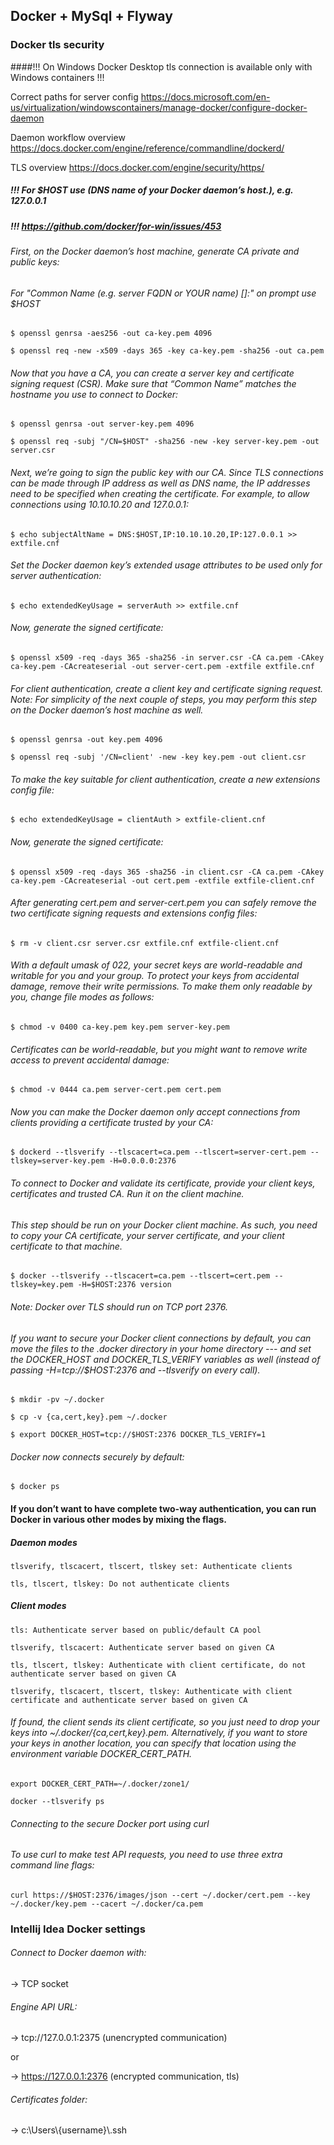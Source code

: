 ## Docker + MySql + Flyway

### Docker tls security
####!!! On Windows Docker Desktop tls connection is available only with Windows containers !!!

Correct paths for server config https://docs.microsoft.com/en-us/virtualization/windowscontainers/manage-docker/configure-docker-daemon

Daemon workflow overview https://docs.docker.com/engine/reference/commandline/dockerd/

TLS overview https://docs.docker.com/engine/security/https/
##### !!! For $HOST use (DNS name of your Docker daemon’s host.), e.g. 127.0.0.1
##### !!! https://github.com/docker/for-win/issues/453
###### First, on the Docker daemon’s host machine, generate CA private and public keys:
###### For "Common Name (e.g. server FQDN or YOUR name) []:" on prompt use $HOST
`$ openssl genrsa -aes256 -out ca-key.pem 4096`

`$ openssl req -new -x509 -days 365 -key ca-key.pem -sha256 -out ca.pem`

###### Now that you have a CA, you can create a server key and certificate signing request (CSR). Make sure that “Common Name” matches the hostname you use to connect to Docker:
`$ openssl genrsa -out server-key.pem 4096`

`$ openssl req -subj "/CN=$HOST" -sha256 -new -key server-key.pem -out server.csr`

###### Next, we’re going to sign the public key with our CA. Since TLS connections can be made through IP address as well as DNS name, the IP addresses need to be specified when creating the certificate. For example, to allow connections using 10.10.10.20 and 127.0.0.1:
`$ echo subjectAltName = DNS:$HOST,IP:10.10.10.20,IP:127.0.0.1 >> extfile.cnf`
###### Set the Docker daemon key’s extended usage attributes to be used only for server authentication:
`$ echo extendedKeyUsage = serverAuth >> extfile.cnf`
###### Now, generate the signed certificate:
`$ openssl x509 -req -days 365 -sha256 -in server.csr -CA ca.pem -CAkey ca-key.pem -CAcreateserial -out server-cert.pem -extfile extfile.cnf`


###### For client authentication, create a client key and certificate signing request. Note: For simplicity of the next couple of steps, you may perform this step on the Docker daemon’s host machine as well.
`$ openssl genrsa -out key.pem 4096`

`$ openssl req -subj '/CN=client' -new -key key.pem -out client.csr`
###### To make the key suitable for client authentication, create a new extensions config file:
`$ echo extendedKeyUsage = clientAuth > extfile-client.cnf`
###### Now, generate the signed certificate:
`$ openssl x509 -req -days 365 -sha256 -in client.csr -CA ca.pem -CAkey ca-key.pem -CAcreateserial -out cert.pem -extfile extfile-client.cnf`
###### After generating cert.pem and server-cert.pem you can safely remove the two certificate signing requests and extensions config files:
`$ rm -v client.csr server.csr extfile.cnf extfile-client.cnf`
###### With a default umask of 022, your secret keys are world-readable and writable for you and your group. To protect your keys from accidental damage, remove their write permissions. To make them only readable by you, change file modes as follows:
`$ chmod -v 0400 ca-key.pem key.pem server-key.pem`
###### Certificates can be world-readable, but you might want to remove write access to prevent accidental damage:
`$ chmod -v 0444 ca.pem server-cert.pem cert.pem`
###### Now you can make the Docker daemon only accept connections from clients providing a certificate trusted by your CA:
`$ dockerd --tlsverify --tlscacert=ca.pem --tlscert=server-cert.pem --tlskey=server-key.pem -H=0.0.0.0:2376`

###### To connect to Docker and validate its certificate, provide your client keys, certificates and trusted CA. Run it on the client machine. 
###### This step should be run on your Docker client machine. As such, you need to copy your CA certificate, your server certificate, and your client certificate to that machine.
`$ docker --tlsverify --tlscacert=ca.pem --tlscert=cert.pem --tlskey=key.pem -H=$HOST:2376 version`
###### Note: Docker over TLS should run on TCP port 2376.

###### If you want to secure your Docker client connections by default, you can move the files to the .docker directory in your home directory --- and set the DOCKER_HOST and DOCKER_TLS_VERIFY variables as well (instead of passing -H=tcp://$HOST:2376 and --tlsverify on every call).
`$ mkdir -pv ~/.docker`

`$ cp -v {ca,cert,key}.pem ~/.docker`

`$ export DOCKER_HOST=tcp://$HOST:2376 DOCKER_TLS_VERIFY=1`
###### Docker now connects securely by default:
`$ docker ps`


#### If you don’t want to have complete two-way authentication, you can run Docker in various other modes by mixing the flags.
##### Daemon modes
`tlsverify, tlscacert, tlscert, tlskey set: Authenticate clients`

`tls, tlscert, tlskey: Do not authenticate clients`
##### Client modes
`tls: Authenticate server based on public/default CA pool`

`tlsverify, tlscacert: Authenticate server based on given CA`

`tls, tlscert, tlskey: Authenticate with client certificate, do not authenticate server based on given CA`

`tlsverify, tlscacert, tlscert, tlskey: Authenticate with client certificate and authenticate server based on given CA`
###### If found, the client sends its client certificate, so you just need to drop your keys into ~/.docker/{ca,cert,key}.pem. Alternatively, if you want to store your keys in another location, you can specify that location using the environment variable DOCKER_CERT_PATH.
`export DOCKER_CERT_PATH=~/.docker/zone1/`

`docker --tlsverify ps`


###### Connecting to the secure Docker port using curl
###### To use curl to make test API requests, you need to use three extra command line flags:
`curl https://$HOST:2376/images/json --cert ~/.docker/cert.pem --key ~/.docker/key.pem --cacert ~/.docker/ca.pem`

### Intellij Idea Docker settings
###### Connect to Docker daemon with:
-> TCP socket
###### Engine API URL:
-> tcp://127.0.0.1:2375 (unencrypted communication)

or

-> https://127.0.0.1:2376 (encrypted communication, tls)
###### Certificates folder:
-> c:\Users\\{username}\\.ssh

